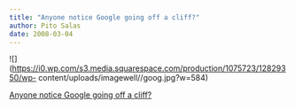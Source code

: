 ```yaml
---
title: "Anyone notice Google going off a cliff?"
author: Pito Salas
date: 2008-03-04
---
```




![](https://i0.wp.com/s3.media.squarespace.com/production/1075723/12829350/wp-
content/uploads/imagewell//goog.jpg?w=584)




[Anyone notice Google going off a cliff?](None)
